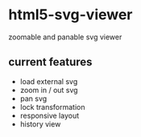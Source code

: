 html5-svg-viewer
================

zoomable and panable svg viewer


current features
----------------
* load external svg
* zoom in / out svg
* pan svg
* lock transformation
* responsive layout
* history view
